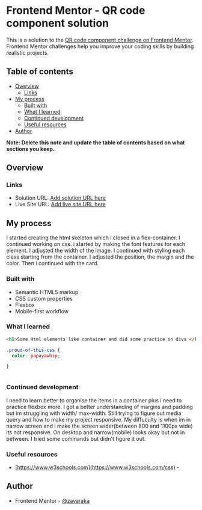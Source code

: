 # Frontend Mentor - QR code component solution

This is a solution to the [QR code component challenge on Frontend Mentor](https://www.frontendmentor.io/challenges/qr-code-component-iux_sIO_H). Frontend Mentor challenges help you improve your coding skills by building realistic projects. 

## Table of contents

- [Overview](#overview)
  - [Links](#links)
- [My process](#my-process)
  - [Built with](#built-with)
  - [What I learned](#what-i-learned)
  - [Continued development](#continued-development)
  - [Useful resources](#useful-resources)
- [Author](#author)

**Note: Delete this note and update the table of contents based on what sections you keep.**

## Overview
### Links

- Solution URL: [Add solution URL here](https://your-solution-url.com)
- Live Site URL: [Add live site URL here](https://your-live-site-url.com)

## My process

I started creating the html skeleton which i closed in a flex-container.
I continued working on css. i started by making the font features for each element. I adjusted the width of the image.
I continued with styling each class starting from the container. I adjusted the position, the margin and the color.
Then i continued with the card.

### Built with

- Semantic HTML5 markup
- CSS custom properties
- Flexbox
- Mobile-first workflow

### What I learned

```html
<h1>Some Html elements like container and did some practice on divs </h1>
```
```css
.proud-of-this-css {
  color: papayawhip;

}
```
```
```

### Continued development

I need to learn better to organise the items in a container plus i need to practice flexbox more. I got a better understanding of margins and padding but im struggling with width/ max-width.
Still trying to figure out media query and how to make my project responsive.
My diffuculty is when im in narrow screen and i make the screen wider(between 800 and 1100px wide) its not responsive. On desktop and narrow(mobile) looks okay but not in between.
I tried some commands but didn't figure it out. 

### Useful resources

- [https://www.w3schools.com](https://www.w3schools.com/css) - 

## Author

- Frontend Mentor - [@zavaraka](https://www.frontendmentor.io/profile/zavaraka)
